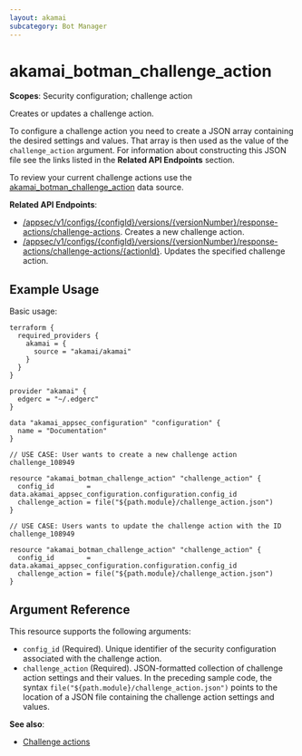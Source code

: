 ```yaml
---
layout: akamai
subcategory: Bot Manager
---
```


# akamai_botman_challenge_action

**Scopes**: Security configuration; challenge action

Creates or updates a challenge action. 

To configure a challenge action you need to create a JSON array containing the desired settings and values. That array is then used as the value of the `challenge_action` argument. For information about constructing this JSON file see the links listed in the **Related API Endpoints** section.

To review your current challenge actions use the [akamai_botman_challenge_action](../data-sources/akamai_botman_challenge_action) data source.

**Related API Endpoints**:

- [/appsec/v1/configs/{configId}/versions/{versionNumber}/response-actions/challenge-actions](https://techdocs.akamai.com/bot-manager/reference/post-challenge-action-1). Creates a new challenge action.
- [/appsec/v1/configs/{configId}/versions/{versionNumber}/response-actions/challenge-actions/{actionId}](https://techdocs.akamai.com/bot-manager/reference/put-challenge-action-1). Updates the specified challenge action.

## Example Usage

Basic usage:

```
terraform {
  required_providers {
    akamai = {
      source = "akamai/akamai"
    }
  }
}

provider "akamai" {
  edgerc = "~/.edgerc"
}

data "akamai_appsec_configuration" "configuration" {
  name = "Documentation"
}

// USE CASE: User wants to create a new challenge action challenge_108949

resource "akamai_botman_challenge_action" "challenge_action" {
  config_id        = data.akamai_appsec_configuration.configuration.config_id
  challenge_action = file("${path.module}/challenge_action.json")
}

// USE CASE: Users wants to update the challenge action with the ID challenge_108949

resource "akamai_botman_challenge_action" "challenge_action" {
  config_id        = data.akamai_appsec_configuration.configuration.config_id
  challenge_action = file("${path.module}/challenge_action.json")
}
```

## Argument Reference

This resource supports the following arguments:

- `config_id` (Required). Unique identifier of the security configuration associated with the challenge action.
- `challenge_action` (Required). JSON-formatted collection of challenge action settings and their values. In the preceding sample code, the syntax `file("${path.module}/challenge_action.json")` points to the location of a JSON file containing the challenge action settings and values.

**See also**:

- [Challenge actions](https://techdocs.akamai.com/bot-manager/docs/challenge-actions)
